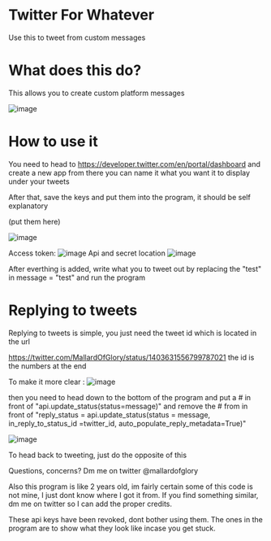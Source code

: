 # Twitter For Whatever
Use this to tweet from custom messages


# What does this do?
This allows you to create custom platform messages 

![image](https://user-images.githubusercontent.com/65434066/121770902-7ce48b00-cbaf-11eb-8b33-f139b8471ba9.png)


# How to use it
You need to head to https://developer.twitter.com/en/portal/dashboard and create a new app
from there you can name it what you want it to display under your tweets

After that, save the keys and put them into the program, it should be self explanatory

(put them here)

![image](https://user-images.githubusercontent.com/65434066/121771251-a0a8d080-cbb1-11eb-8055-5889e48c8d1e.png)

Access token:
![image](https://user-images.githubusercontent.com/65434066/121770955-cb922500-cbaf-11eb-9d6c-e5158babeeb4.png)
Api and secret location 
![image](https://user-images.githubusercontent.com/65434066/121770966-d947aa80-cbaf-11eb-9f78-bab4c8b0a7f9.png)

After everthing is added, write what you to tweet out by replacing the "test" in message = "test" and run the program

# Replying to tweets

Replying to tweets is simple, you just need the tweet id which is located in the url

https://twitter.com/MallardOfGlory/status/1403631556799787021 the id is the numbers at the end

To make it more clear :
![image](https://user-images.githubusercontent.com/65434066/121771120-c2558800-cbb0-11eb-97ca-cb6e20ff8420.png)

then you need to head down to the bottom of the program and put a # in front of "api.update_status(status=message)" and remove the # from in front of 
"reply_status = api.update_status(status = message, in_reply_to_status_id =twitter_id, auto_populate_reply_metadata=True)"

![image](https://user-images.githubusercontent.com/65434066/121771155-fdf05200-cbb0-11eb-8809-835d01d3b0e1.png)

To head back to tweeting, just do the opposite of this

Questions, concerns? Dm me on twitter @mallardofglory

Also this program is like 2 years old, im fairly certain some of this code is not mine, I just dont know where I got it from. If you find something similar, dm me on twitter so I can add the proper credits. 



These api keys have been revoked, dont bother using them. The ones in the program are to show what they look like incase you get stuck. 
